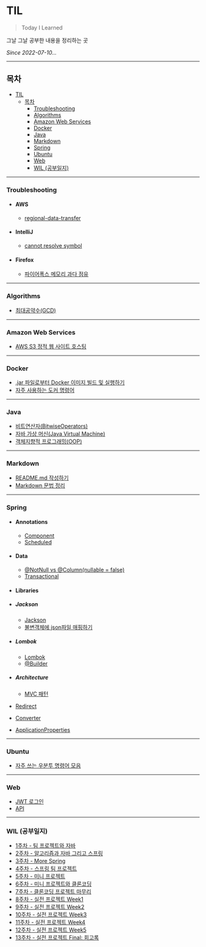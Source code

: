 # TIL

>Today I Learned

그날 그날 공부한 내용을 정리하는 곳

_Since 2022-07-10..._

---

## 목차

- [TIL](#til)
  - [목차](#목차)
    - [Troubleshooting](#troubleshooting)
    - [Algorithms](#algorithms)
    - [Amazon Web Services](#amazon-web-services)
    - [Docker](#docker)
    - [Java](#java)
    - [Markdown](#markdown)
    - [Spring](#spring)
    - [Ubuntu](#ubuntu)
    - [Web](#web)
    - [WIL (공부일지)](#wil-공부일지)

---

### Troubleshooting

- #### AWS

  - [regional-data-transfer](0_Troubleshooting/AWS/regional-data-transfer.md)

- #### IntelliJ

  - [cannot resolve symbol](0_Troubleshooting/IntelliJ/cannot-resolve-symbol.md)

- #### Firefox

  - [파이어폭스 메모리 과다 점유](0_Troubleshooting/Firefox/firefox-uses-too-much-memory.md)
  
---

### Algorithms

- [최대공약수(GCD)](Algorithms/GCD.md)

---

### Amazon Web Services

- [AWS S3 정적 웹 사이트 호스팅](AWS/S3/hosting-a-static-website.md)

---

### Docker

- [.jar 파일로부터 Docker 이미지 빌드 및 실행하기](Docker/build-image-and-run-from-jar.md)
- [자주 사용하는 도커 명령어](Docker/Commands.md)

---

### Java

- [비트연산자(BitwiseOperators)](Java/BitwiseOperators.md)
- [자바 가상 머신(Java Virtual Machine)](Java/JVM.md)
- [객체지향적 프로그래밍(OOP)](Java/OOP.md)

---

### Markdown

- [README.md 작성하기](README.md)
- [Markdown 문법 정리](Markdown/BasicMarkdown.md)

---

### Spring

- #### Annotations

  - [Component](Spring/Annotations/Component.md)
  - [Scheduled](Spring/Annotations/Scheduled.md)

- #### Data

  - [@NotNull vs @Column(nullable = false)](Spring/Data/NotNull-vs-Column(nullable%3Dfalse).md)
  - [Transactional](Spring/Data/Transactional.md)

- #### Libraries
  
- ##### Jackson
  
  - [Jackson](Spring/Libraries/Jackson/Jackson.md)
  - [불변객체에 json파일 매핑하기](Spring/Libraries/Jackson/parse-json-to-immutable.md)

- ##### Lombok

  - [Lombok](Spring/Libraries/Lombok/Lombok.md)
  - [@Builder](Spring/Libraries/Lombok/Builder.md)

- ##### Architecture

  - [MVC 패턴](Spring/MVCPattern.md)

- [Redirect](Spring/Redirect.md)
- [Converter](Spring/Converter.md)
- [ApplicationProperties](Spring/ApplicationProperties.md)

---

### Ubuntu

- [자주 쓰는 우분투 명령어 모음](Ubuntu/BasicUbuntuCommands.md)

---

### Web

- [JWT 로그인](Web/JWT.md)
- [API](Web/API.md)

---

### WIL (공부일지)

- [1주차 - 팀 프로젝트와 자바](WIL/220717_%ED%8C%80-%ED%94%84%EB%A1%9C%EC%A0%9D%ED%8A%B8%EC%99%80-%EC%9E%90%EB%B0%94.md)
- [2주차 - 알고리즘과 자바 그리고 스프링](WIL/220724_%EC%95%8C%EA%B3%A0%EB%A6%AC%EC%A6%98%EA%B3%BC-%EC%9E%90%EB%B0%94-%EA%B7%B8%EB%A6%AC%EA%B3%A0-%EC%8A%A4%ED%94%84%EB%A7%81.md)
- [3주차 - More Spring](WIL/220731_More-Spring.md)
- [4주차 - 스프링 팀 프로젝트](WIL/220807_%EC%8A%A4%ED%94%84%EB%A7%81-%EC%8B%9C%ED%81%90%EB%A6%AC%ED%8B%B0.md)
- [5주차 - 미니 프로젝트](WIL/220814_%EB%AF%B8%EB%8B%88-%ED%94%84%EB%A1%9C%EC%A0%9D%ED%8A%B8-%EC%8B%9C%EC%9E%91.md)
- [6주차 - 미니 프로젝트와 클론코딩](WIl/220821_%EB%AF%B8%EB%8B%88-%ED%94%84%EB%A1%9C%EC%A0%9D%ED%8A%B8-%EB%A7%88%EB%AC%B4%EB%A6%AC.md)
- [7주차 - 클론코딩 프로젝트 마무리](WIl/220828_%ED%81%B4%EB%A1%A0%EC%BD%94%EB%94%A9-%ED%94%84%EB%A1%9C%EC%A0%9D%ED%8A%B8-%EB%A7%88%EB%AC%B4%EB%A6%AC.md)
- [8주차 - 실전 프로젝트 Week1](WIL/220904_%EC%8B%A4%EC%A0%84-%ED%94%84%EB%A1%9C%EC%A0%9D%ED%8A%B8-Week1.md)
- [9주차 - 실전 프로젝트 Week2](WIL/220911_%EC%8B%A4%EC%A0%84-%ED%94%84%EB%A1%9C%EC%A0%9D%ED%8A%B8-Week2.md)
- [10주차 - 실전 프로젝트 Week3](WIL/220918_%EC%8B%A4%EC%A0%84-%ED%94%84%EB%A1%9C%EC%A0%9D%ED%8A%B8-Week3.md)
- [11주차 - 실전 프로젝트 Week4](WIL/220925_%EC%8B%A4%EC%A0%84-%ED%94%84%EB%A1%9C%EC%A0%9D%ED%8A%B8-Week4.md)
- [12주차 - 실전 프로젝트 Week5](WIL/221002_%EC%8B%A4%EC%A0%84-%ED%94%84%EB%A1%9C%EC%A0%9D%ED%8A%B8-Week5.md)
- [13주차 - 실전 프로젝트 Final: 회고록](WIL/221009_%EC%8B%A4%EC%A0%84-%ED%94%84%EB%A1%9C%EC%A0%9D%ED%8A%B8-Final.md)
